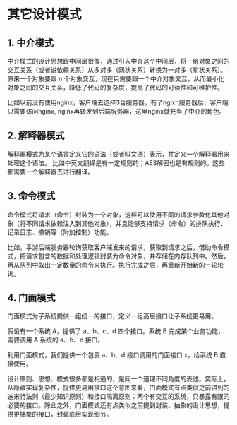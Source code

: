 # 其它设计模式
## 1. 中介模式
中介模式的设计思想跟中间层很像，通过引入中介这个中间层，将一组对象之间的交互关系（或者说依赖关系）从多对多（网状关系）转换为一对多（星状关系）。原来一个对象要跟 n 个对象交互，现在只需要跟一个中介对象交互，从而最小化对象之间的交互关系，降低了代码的复杂度，提高了代码的可读性和可维护性。

比如以前没有使用nginx，客户端去选择3台服务器，有了ngixn服务器后，客户端只需要访问nginx, nginx再转发到后端服务器，这里nginx就充当了中介的角色。

## 2. 解释器模式
解释器模式为某个语言定义它的语法（或者叫文法）表示，并定义一个解释器用来处理这个语法。
比如中英文翻译是有一定规则的；AES解密也是有规则的。这些都需要一个解释器去进行翻译。

## 3. 命令模式
命令模式将请求（命令）封装为一个对象，这样可以使用不同的请求参数化其他对象（将不同请求依赖注入到其他对象），并且能够支持请求（命令）的排队执行、记录日志、撤销等（附加控制）功能。

比如，手游后端服务器轮询获取客户端发来的请求，获取到请求之后，借助命令模式，把请求包含的数据和处理逻辑封装为命令对象，并存储在内存队列中。然后，再从队列中取出一定数量的命令来执行。执行完成之后，再重新开始新的一轮轮询。

## 4. 门面模式
门面模式为子系统提供一组统一的接口，定义一组高层接口让子系统更易用。

假设有一个系统 A，提供了 a、b、c、d 四个接口。系统 B 完成某个业务功能，需要调用 A 系统的 a、b、d 接口。

利用门面模式，我们提供一个包裹 a、b、d 接口调用的门面接口 x，给系统 B 直接使用。

设计原则、思想、模式很多都是相通的，是同一个道理不同角度的表述。实际上，从隐藏实现复杂性，提供更易用接口这个意图来看，门面模式有点类似之前讲到的迪米特法则（最少知识原则）和接口隔离原则：两个有交互的系统，只暴露有限的必要的接口。除此之外，门面模式还有点类似之前提到封装、抽象的设计思想，提供更抽象的接口，封装底层实现细节。